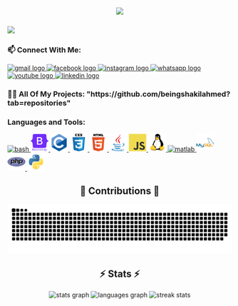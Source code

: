 ###

<h1 align="center">
    <img src="https://readme-typing-svg.herokuapp.com/?font=Righteous&size=35&center=true&vCenter=true&width=500&height=70&duration=4000&lines=Hi+👋,+I'm+Md.+Shakil+Ahmed;" />
</h1>

<h align="left"> <img src="https://visitor-badge.laobi.icu/badge?page_id=beingshakilahmed.visitor-badge&left_text=My%20Profile%20Viewers%20:" /> </h>

###

<h3 align="left">📫 Connect With Me:</h3>
<div align="left">
  
  <a href="mailto:shakil.ahmed.1218@gmail.com" target="_blank">
    <img src="https://img.shields.io/static/v1?message=Gmail&logo=gmail&label=&color=D93025&logoColor=white&labelColor=&style=for-the-badge" height="35" alt="gmail logo" />
  </a>
  <a href="https://www.facebook.com/BeingShakilAhmed.22" target="_blank">
    <img src="https://img.shields.io/static/v1?message=Facebook&logo=facebook&label=&color=1877F2&logoColor=white&labelColor=&style=for-the-badge" height="35" alt="facebook logo" />
  </a>
  <a href="https://www.instagram.com/shakil_ahmed.22" target="_blank">
    <img src="https://img.shields.io/static/v1?message=Instagram&logo=instagram&label=&color=F77737&logoColor=white&labelColor=&style=for-the-badge" height="35" alt="instagram logo" />
  </a>
  <a href="https://wa.me/+8801311371238" target="_blank">
    <img src="https://img.shields.io/static/v1?message=WhatsApp&logo=whatsapp&label=&color=25D366&logoColor=white&labelColor=&style=for-the-badge" height="35" alt="whatsapp logo" />
  </a>
  <a href="https://www.youtube.com/@Grade2Thinker" target="_blank">
    <img src="https://img.shields.io/static/v1?message=Youtube&logo=youtube&label=&color=FF0000&logoColor=white&labelColor=&style=for-the-badge" height="35" alt="youtube logo" />
  </a>
    <a href="https://www.linkedin.com/beingshakilahmed" target="_blank">
    <img src="https://img.shields.io/static/v1?message=Linkedin&logo=linkedin&label=&color=FF0000&logoColor=white&labelColor=&style=for-the-badge" height="35" alt="linkedin logo" />
  </a>

  <h3 align="left">👨‍💻 All Of My Projects: "https://github.com/beingshakilahmed?tab=repositories"</h3>
  
</div>

###

<h3 align="left">Languages and Tools:</h3>
<p align="left"> <a href="https://www.gnu.org/software/bash/" target="_blank" rel="noreferrer"> <img src="https://www.vectorlogo.zone/logos/gnu_bash/gnu_bash-icon.svg" alt="bash" width="40" height="40"/> </a> <a href="https://getbootstrap.com" target="_blank" rel="noreferrer"> <img src="https://raw.githubusercontent.com/devicons/devicon/master/icons/bootstrap/bootstrap-plain-wordmark.svg" alt="bootstrap" width="40" height="40"/> </a> <a href="https://www.cprogramming.com/" target="_blank" rel="noreferrer"> <img src="https://raw.githubusercontent.com/devicons/devicon/master/icons/c/c-original.svg" alt="c" width="40" height="40"/> </a> <a href="https://www.w3schools.com/css/" target="_blank" rel="noreferrer"> <img src="https://raw.githubusercontent.com/devicons/devicon/master/icons/css3/css3-original-wordmark.svg" alt="css3" width="40" height="40"/> </a> <a href="https://www.w3.org/html/" target="_blank" rel="noreferrer"> <img src="https://raw.githubusercontent.com/devicons/devicon/master/icons/html5/html5-original-wordmark.svg" alt="html5" width="40" height="40"/> </a> <a href="https://www.java.com" target="_blank" rel="noreferrer"> <img src="https://raw.githubusercontent.com/devicons/devicon/master/icons/java/java-original.svg" alt="java" width="40" height="40"/> </a> <a href="https://developer.mozilla.org/en-US/docs/Web/JavaScript" target="_blank" rel="noreferrer"> <img src="https://raw.githubusercontent.com/devicons/devicon/master/icons/javascript/javascript-original.svg" alt="javascript" width="40" height="40"/> </a> <a href="https://www.linux.org/" target="_blank" rel="noreferrer"> <img src="https://raw.githubusercontent.com/devicons/devicon/master/icons/linux/linux-original.svg" alt="linux" width="40" height="40"/> </a> <a href="https://www.mathworks.com/" target="_blank" rel="noreferrer"> <img src="https://upload.wikimedia.org/wikipedia/commons/2/21/Matlab_Logo.png" alt="matlab" width="40" height="40"/> </a> <a href="https://www.mysql.com/" target="_blank" rel="noreferrer"> <img src="https://raw.githubusercontent.com/devicons/devicon/master/icons/mysql/mysql-original-wordmark.svg" alt="mysql" width="40" height="40"/> </a> <a href="https://www.php.net" target="_blank" rel="noreferrer"> <img src="https://raw.githubusercontent.com/devicons/devicon/master/icons/php/php-original.svg" alt="php" width="40" height="40"/> </a> <a href="https://www.python.org" target="_blank" rel="noreferrer"> <img src="https://raw.githubusercontent.com/devicons/devicon/master/icons/python/python-original.svg" alt="python" width="40" height="40"/> </a> </p>

###

<div align="center">
  <h2>🌟 Contributions 🌟</h2>
  <img alt="snake eating my contributions" src="https://raw.githubusercontent.com/salesp07/salesp07/output/github-contribution-grid-snake.svg" />
</div>

###
  
<h2 align="center">⚡ Stats ⚡</h2>
<div align="center">
    
<img src="https://github-readme-stats.vercel.app/api?username=beingshakilahmed&count_private=true&locale=en&show_icons=true&show=reviews&hide=contribs&hide_title=false&layout=compact&card_width=400&langs_count=8&theme=dracula&hide_border=false&rank_icon=github&timestamp=123456789" height="150" alt="stats graph"/> 
<img src="https://github-readme-stats.vercel.app/api/top-langs?username=beingshakilahmed&count_private=true&locale=en&hide_title=false&layout=compact&card_width=425&langs_count=8&theme=dracula&hide_border=false&timestamp=123456789" height="150" alt="languages graph"/>
<img src="https://streak-stats.demolab.com/?user=beingshakilahmed&count_private=true&locale=en&hide_title=false&layout=compact&card_width=650&langs_count=8&theme=dracula&hide_border=false&timestamp=123456789" height="150" alt="streak stats"/>

</div>

###
